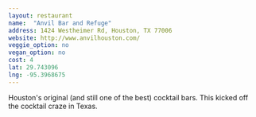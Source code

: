 ```yaml
---
layout: restaurant
name:  "Anvil Bar and Refuge"
address: 1424 Westheimer Rd, Houston, TX 77006
website: http://www.anvilhouston.com/
veggie_option: no
vegan_option: no
cost: 4
lat: 29.743096
lng: -95.3968675
---
```


Houston's original (and still one of the best) cocktail bars. This kicked off the cocktail craze in Texas.
